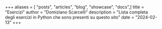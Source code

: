 +++
aliases = [ "posts", "articles", "blog", "showcase", "docs",]
title = "Esercizi"
author = "Domiziano Scarcelli"
description = "Lista completa degli esercizi in Python che sono presenti su questo sito"
date = "2024-02-13"
+++
